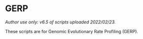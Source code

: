 # GERP

*Author use only: v6.5 of scripts uploaded 2022/02/23.*

These scripts are for Genomic Evolutionary Rate Profiling (GERP).
